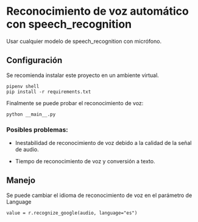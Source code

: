 # Reconocimiento de voz automático con speech_recognition

Usar cualquier modelo de speech_recognition con micrófono.

## Configuración

Se recomienda instalar este proyecto en un ambiente virtual.

```
pipenv shell
pip install -r requirements.txt

```

Finalmente se puede probar el reconocimiento de voz:

```
python __main__.py
```

### Posibles problemas:

* Inestabilidad de reconocimiento de voz debido a la calidad de la señal de audio. 

* Tiempo de reconocimiento de voz y conversión a texto. 


## Manejo

Se puede cambiar el idioma de reconocimiento de voz en el parámetro de Language

```
value = r.recognize_google(audio, language="es")

```
